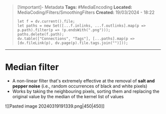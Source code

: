 > [!important]- Metadata
> **Tags:** #MediaEncoding 
> **Located:** MediaCoding/Filters/SmoothingFilters
> **Created:** 19/03/2024 - 18:22
> ```dataviewjs
> let f = dv.current().file;
> let paths = new Set([...f.inlinks, ...f.outlinks].map(p => p.path).filter(p => !p.endsWith(".png")));
> paths.delete(f.path);
> dv.table(["Connections", "Tags"], [...paths].map(p => [dv.fileLink(p), dv.page(p).file.tags.join("")]));
> ```

___
# Median filter
- A non-linear filter that's extremely effective at the removal of **salt and pepper noise** (i.e., random occurrences of black and white pixels)
- Works by taking the neighbouring pixels, sorting them and replacing the original value by the median of the kernel list of values


![[Pasted image 20240319191339.png|450|450]]